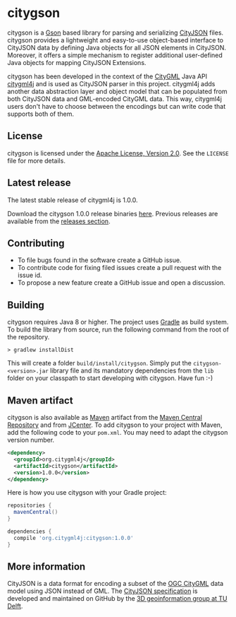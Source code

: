 # citygson
citygson is a [Gson](https://github.com/google/gson) based library for parsing and serializing [CityJSON](http://www.cityjson.org/) files. citygson provides a lightweight and easy-to-use object-based interface to CityJSON data by defining Java objects for all JSON elements in CityJSON. Moreover, it offers a simple mechanism to register additional user-defined Java objects for mapping CityJSON Extensions.

citygson has been developed in the context of the [CityGML](http://www.opengeospatial.org/standards/citygml) Java API [citygml4j](https://github.com/citygml4j/citygml4j) and is used as CityJSON parser in this project. citygml4j adds another data abstraction layer and object model that can be populated from both CityJSON data and GML-encoded CityGML data. This way, citygml4j users don't have to choose between the encodings but can write code that supports both of them. 

License
-------
citygson is licensed under the [Apache License, Version 2.0](http://www.apache.org/licenses/LICENSE-2.0). See the `LICENSE` file for more details.

Latest release
--------------
The latest stable release of citygml4j is 1.0.0.

Download the citygson 1.0.0 release binaries [here](https://github.com/citygml4j/citygson/releases/download/v1.0.0/citygson-1.0.0.zip). Previous releases are available from the [releases section](https://github.com/citygml4j/citygson/releases).

Contributing
------------
* To file bugs found in the software create a GitHub issue.
* To contribute code for fixing filed issues create a pull request with the issue id.
* To propose a new feature create a GitHub issue and open a discussion.

Building
--------
citygson requires Java 8 or higher. The project uses [Gradle](https://gradle.org/) as build system. To build the library from source, run the following command from the root of the repository. 

    > gradlew installDist

This will create a folder `build/install/citygson`. Simply put the `citygson-<version>.jar` library file and its mandatory dependencies from the `lib` folder on your classpath to start developing with citygson. Have fun :-)

Maven artifact
--------------
citygson is also available as [Maven](http://maven.apache.org/) artifact from the [Maven Central Repository](https://search.maven.org/search?q=a:citygson) and from [JCenter](https://bintray.com/bintray/jcenter). To add citygson  to your project with Maven, add the following code to your `pom.xml`. You may need to adapt the citygson version number.

```xml
<dependency>
  <groupId>org.citygml4j</groupId>
  <artifactId>citygson</artifactId>
  <version>1.0.0</version>
</dependency>
```

Here is how you use citygson with your Gradle project:

```gradle
repositories {
  mavenCentral()
}

dependencies {
  compile 'org.citygml4j:citygson:1.0.0'
}
```

More information
----------------
CityJSON is a data format for encoding a subset of the [OGC CityGML](http://www.opengeospatial.org/standards/citygml) data model using JSON instead of GML. The [CityJSON specification](https://github.com/tudelft3d/cityjson) is developed and maintained on GitHub by the [3D geoinformation group at TU Delft](https://3d.bk.tudelft.nl/). 
